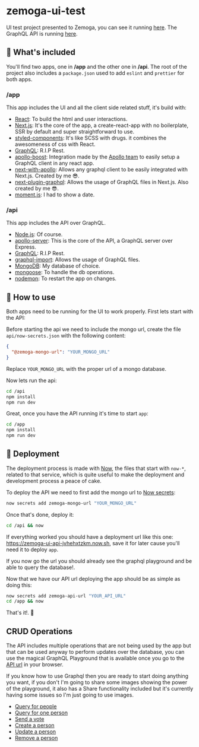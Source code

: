 # zemoga-ui-test

UI test project presented to Zemoga, you can see it running [here](https://zemoga-ui-app-dtqgzzsbnp.now.sh/). The GraphQL API is running [here](https://zemoga-ui-api-jvhehxtzkm.now.sh/).

## 💼 What's included

You'll find two apps, one in **/app** and the other one in **/api**. The root of the project also includes a `package.json` used to add `eslint` and `prettier` for both apps.

### /app

This app includes the UI and all the client side related stuff, it's build with:

- [React](https://reactjs.org/): To build the html and user interactions.
- [Next.js](https://nextjs.org/): It's the core of the app, a create-react-app with no boilerplate, SSR by default and super straightforward to use.
- [styled-components](https://www.styled-components.com/): It's like SCSS with drugs. it combines the awesomeness of css with React.
- [GraphQL](https://graphql.org/): R.I.P Rest.
- [apollo-boost](https://github.com/apollographql/apollo-client/tree/master/packages/apollo-boost): Integration made by the [Apollo team](https://www.apollographql.com/) to easily setup a GraphQL client in any react app.
- [next-with-apollo](https://github.com/lfades/next-with-apollo): Allows any graphql client to be easily integrated with Next.js. Created by me 😎.
- [next-plugin-graphql](https://github.com/lfades/next-plugin-graphql): Allows the usage of GraphQL files in Next.js. Also created by me 😎.
- [moment.js](https://momentjs.com/): I had to show a date.

### /api

This app includes the API over GraphQL.

- [Node.js](https://nodejs.org/en/): Of course.
- [apollo-server](https://www.apollographql.com/): This is the core of the API, a GraphQL server over Express.
- [GraphQL](https://graphql.org/): R.I.P Rest.
- [graphql-import](https://github.com/prisma/graphql-import): Allows the usage of GraphQL files.
- [MongoDB](https://www.mongodb.com/): My database of choice.
- [mongoose](https://mongoosejs.com/): To handle the db operations.
- [nodemon](https://github.com/remy/nodemon): To restart the app on changes.

## 🌈 How to use

Both apps need to be running for the UI to work properly. First lets start with the API:

Before starting the api we need to include the mongo url, create the file `api/now-secrets.json` with the following content:

```json
{
  "@zemoga-mongo-url": "YOUR_MONGO_URL"
}
```

Replace `YOUR_MONGO_URL` with the proper url of a mongo database.

Now lets run the api:

```bash
cd /api
npm install
npm run dev
```

Great, once you have the API running it's time to start `app`:

```bash
cd /app
npm install
npm run dev
```

## 🚀 Deployment

The deployment process is made with [Now](http://now.sh/), the files that start with `now-*`, related to that service, which is quite useful to make the deployment and development process a peace of cake.

To deploy the API we need to first add the mongo url to [Now secrets](https://zeit.co/docs/getting-started/secrets):

```bash
now secrets add zemoga-mongo-url "YOUR_MONGO_URL"
```

Once that's done, deploy it:

```bash
cd /api && now
```

If everything worked you should have a deployment url like this one: https://zemoga-ui-api-jvhehxtzkm.now.sh, save it for later cause you'll need it to deploy `app`.

If you now go the url you should already see the graphql playground and be able to query the database!.

Now that we have our API url deploying the app should be as simple as doing this:

```bash
now secrets add zemoga-api-url "YOUR_API_URL"
cd /app && now
```

That's it!. 🎉

## CRUD Operations

The API includes multiple operations that are not being used by the app but that can be used anyway to perform updates over the database, you can use the magical GraphQL Playground that is available once you go to the [API url](https://zemoga-ui-api-jvhehxtzkm.now.sh/) in your browser.

If you know how to use Graphql then you are ready to start doing anything you want, if you don't I'm going to share some images showing the power of the playground, it also has a Share functionality included but it's currently having some issues so I'm just going to use images.

- [Query for people](/playground/people.png)
- [Query for one person](/playground/person.png)
- [Send a vote](/playground/vote.png)
- [Create a person](/playground/createPerson.png)
- [Update a person](/playground/updatePerson.png)
- [Remove a person](/playground/removePerson.png)
